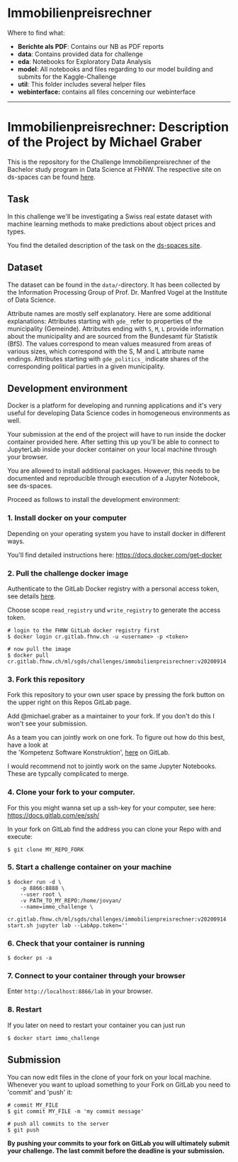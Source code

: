 # Immobilienpreisrechner

Where to find what:
- **Berichte als PDF**: Contains our NB as PDF reports 
- **data**: Contains provided data for challenge
- **eda**: Notebooks for Exploratory Data Analysis 
- **model**: All notebooks and files regarding to our model building and submits for the Kaggle-Challenge 
- **util**: This folder includes several helper files
- **webinterface:** contains all files concerning our webinterface


-------------------------------------------------
# Immobilienpreisrechner: Description of the Project by Michael Graber

This is the repository for the Challenge Immobilienpreisrechner of the
Bachelor study program in Data Science at FHNW. The respective site on
ds-spaces can be found
[here](https://ds-spaces.technik.fhnw.ch/immobilienrechner/).

## Task

In this challenge we'll be investigating a Swiss real estate dataset with
machine learning methods to make predictions about object prices and types. 

You find the detailed description of the task on the [ds-spaces
site](https://ds-spaces.technik.fhnw.ch/immobilienrechner/).

## Dataset

The dataset can be found in the `data/`-directory. It has been collected by the
Information Processing Group of Prof. Dr. Manfred Vogel at the Institute of
Data Science.

Attribute names are mostly self explanatory. Here are some additional
explanations: Attributes starting with `gde_` refer to properties of the
municipality (Gemeinde). Attributes ending with `S`, `M`, `L` provide
information about the municipality and are sourced from the Bundesamt für
Statistik (BfS). The values correspond to mean values measured from areas of
various sizes, which correspond with the S, M and L attribute name endings.
Attributes starting with `gde_politics_` indicate shares of the corresponding
political parties in a given municipality.


## Development environment

Docker is a platform for developing and running applications and it's very
useful for developing Data Science codes in homogeneous environments as well.

Your submission at the end of the project will have to run inside the docker
container provided here.  After setting this up you'll be able to connect to
JupyterLab inside your docker container on your local machine through your
browser.

You are allowed to install additional packages. However, this needs to be
documented and reproducible through execution of a Jupyter Notebook, see ds-spaces.

Proceed as follows to install the development environment:


### 1. Install docker on your computer

Depending on your operating system you have to install docker in different ways.  

You'll find detailed instructions here: https://docs.docker.com/get-docker


### 2. Pull the challenge docker image

Authenticate to the GitLab Docker registry with a personal access token, see
details
[here](https://docs.gitlab.com/ee/user/packages/container_registry/#authenticating-to-the-gitlab-container-registry).

Choose scope `read_registry` und `write_registry` to generate the access token.  

```
# login to the FHNW GitLab docker registry first
$ docker login cr.gitlab.fhnw.ch -u <username> -p <token>

# now pull the image
$ docker pull cr.gitlab.fhnw.ch/ml/sgds/challenges/immobilienpreisrechner:v20200914
```

### 3. Fork this repository

Fork this repository to your own user space by pressing the fork button on the
upper right on this Repos GitLab page.

Add @michael.graber as a maintainer to your fork. If you don't do this I won't see your submission.

As a team you can jointly work on one fork. To figure out how do this best, have a look at  
the 'Kompetenz Software Konstruktion',
[here](https://gitlab.fhnw.ch/jasmin.fluri/softwarekonstruktion-data-science/-/blob/master/lessons/le1.md)
on GitLab.

I would recommend not to jointly work on the same Jupyter Notebooks. These are typcally complicated to merge.


### 4. Clone your fork to your computer. 

For this you might wanna set up a ssh-key for your computer, see here: https://docs.gitlab.com/ee/ssh/

In your fork on GitLab find the address you can clone your Repo with and execute:

```
$ git clone MY_REPO_FORK
```


### 5. Start a challenge container on your machine

```
$ docker run -d \
    -p 8866:8888 \
    --user root \
    -v PATH_TO_MY_REPO:/home/jovyan/
    --name=immo_challenge \
    cr.gitlab.fhnw.ch/ml/sgds/challenges/immobilienpreisrechner:v20200914 start.sh jupyter lab --LabApp.token=''

```

### 6. Check that your container is running

```
$ docker ps -a
```

### 7. Connect to your container through your browser

Enter `http://localhost:8866/lab` in your browser.


### 8. Restart

If you later on need to restart your container you can just run

```
$ docker start immo_challenge
```


## Submission 

You can now edit files in the clone of your fork on your local machine.
Whenever you want to upload something to your Fork on GitLab you need to
'commit' and 'push' it:

```
# commit MY_FILE
$ git commit MY_FILE -m 'my commit message'

# push all commits to the server
$ git push
```

**By pushing your commits to your fork on GitLab you will ultimately submit
your challenge. The last commit before the deadline is your submission.**

